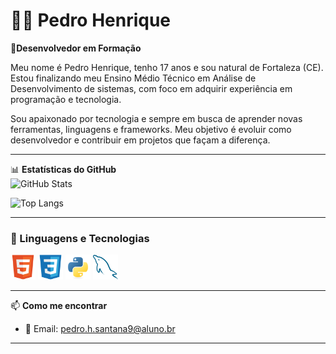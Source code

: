 # 👨‍💻 Pedro Henrique  

🚀**Desenvolvedor em Formação**  

Meu nome é Pedro Henrique, tenho 17 anos e sou natural de Fortaleza (CE). Estou finalizando meu Ensino Médio Técnico em Análise de Desenvolvimento de sistemas, com foco em adquirir experiência em programação e tecnologia.  

Sou apaixonado por tecnologia e sempre em busca de aprender novas ferramentas, linguagens e frameworks. Meu objetivo é evoluir como desenvolvedor e contribuir em projetos que façam a diferença.  

---

📊 **Estatísticas do GitHub**  
![GitHub Stats](https://github-readme-stats.vercel.app/api?username=PedroHenrique&show_icons=true&theme=radical) 

![Top Langs](https://github-readme-stats.vercel.app/api/top-langs/?username=PedroHenrique&layout=compact&theme=radical)  

---

### 🚀 Linguagens e Tecnologias  

<p align="left">
  <img src="https://raw.githubusercontent.com/devicons/devicon/master/icons/html5/html5-original.svg" alt="html5" width="40" height="40"/>
  <img src="https://raw.githubusercontent.com/devicons/devicon/master/icons/css3/css3-original.svg" alt="css3" width="40" height="40"/>
  <img src="https://raw.githubusercontent.com/devicons/devicon/master/icons/python/python-original.svg" alt="python" width="40" height="40"/>
  <img src="https://raw.githubusercontent.com/devicons/devicon/master/icons/mysql/mysql-original.svg" alt="mysql" width="40" height="40"/>
</p>  

---

📫 **Como me encontrar**     
- 📧 Email: pedro.h.santana9@aluno.br
  
----------------------------------------------------------
